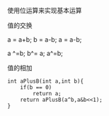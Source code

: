使用位运算来实现基本运算

值的交换

a = a+b; b = a-b; a = a-b;

a ^=b; b^= a; a^=b;

值的相加

```
int aPlusB(int a,int b){
	if(b == 0)
		return a;
	return aPlusB(a^b,a&b<<1);
}
```
